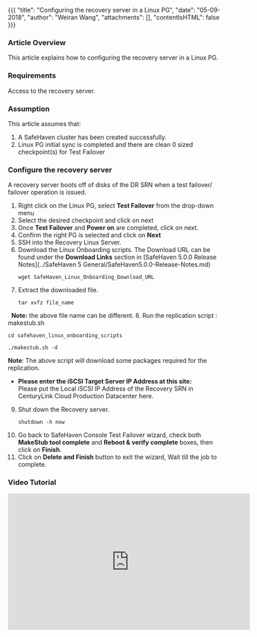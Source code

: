 {{{
  "title": "Configuring the recovery server in a Linux PG",
  "date": "05-09-2018",
  "author": "Weiran Wang",
  "attachments": [],
  "contentIsHTML": false
}}}

### Article Overview
This article explains how to configuring the recovery server in a Linux PG.

### Requirements
Access to the recovery server.

### Assumption
This article assumes that:

1. A SafeHaven cluster has been created successfully.
2. Linux PG initial sync is completed and there are clean 0 sized checkpoint(s) for Test Failover

### Configure the recovery server
A recovery server boots off of disks of the DR SRN when a test failover/ failover operation is issued. 
1. Right click on the Linux PG, select **Test Failover** from the drop-down menu
2. Select the desired checkpoint and click on next
3. Once **Test Failover** and **Power on** are completed, click on next.
4. Confirm the right PG is selected and click on **Next**
5. SSH into the Recovery Linux Server.
6. Download the Linux Onboarding scripts. The Download URL can be found under the **Download Links** section in [SafeHaven 5.0.0 Release Notes](../SafeHaven 5 General/SafeHaven5.0.0-Release-Notes.md)
   ```
   wget SafeHaven_Linux_Onboarding_Download_URL
   ```
7. Extract the downloaded file.
   ```
   tar xvfz file_name
   ```  
   **Note:** the above file name can be different.
8. Run the replication script : makestub.sh  
   ```
   cd safehaven_linux_onboarding_scripts
   ```  
   ```
   ./makestub.sh -d
   ```
 **Note**: The above script will download some packages required for the replication.
   - **Please enter the iSCSI Target Server IP Address at this site:**  
     Please put the Local iSCSI IP Address of the Recovery SRN in CenturyLink Cloud Production Datacenter here.
9. Shut down the Recovery server.
    ```
    shutdown -h now
    ```
10. Go back to SafeHaven Console Test Failover wizard, check both **MakeStub tool complete** and **Reboot & verify complete** boxes, then click on **Finish**.
11. Click on **Delete and Finish** button to exit the wizard, Wait till the job to complete.

### Video Tutorial
<p>
<iframe width="560" height="315" src="https://www.youtube.com/embed/kJI63oXwmrg" frameborder="0" allow="autoplay; encrypted-media" allowfullscreen></iframe>
</p>
